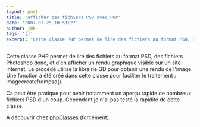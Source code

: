 ```yaml
---
layout: post
title: 'Afficher des fichiers PSD avec PHP'
date: '2007-01-25 10:51:27'
author: j0k
tags: '[]'
excerpt: "Cette classe PHP permet de lire des fichiers au format PSD, des fichiers Photoshop donc, et d'en afficher un rendu graphique visible sur un site internet.     \nLe procédé utilise la librairie GD pour obtenir une rendu de l'image. Une fonction a été créé dans cette classe pour faciliter le traitement : imagecreatefrompsd().  \n  \nCa peut être pratique      …"
---
```


Cette classe PHP permet de lire des fichiers au format PSD, des fichiers Photoshop donc, et d'en afficher un rendu graphique visible sur un site internet.
Le procédé utilise la librairie GD pour obtenir une rendu de l'image. Une fonction a été créé dans cette classe pour faciliter le traitement : imagecreatefrompsd().

Ca peut être pratique pour avoir notamment un aperçu rapide de nombreux fichiers PSD d'un coup. Cependant je n'ai pas testé la rapidité de cette classe.

A découvrir chez [phpClasses](http://www.phpclasses.org/browse/package/3627.html) (forcément).
